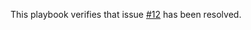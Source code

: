 This playbook verifies that issue [#12][] has been resolved.

[#12]: https://github.com/CCI-MOC/ops-issues/issues/12
